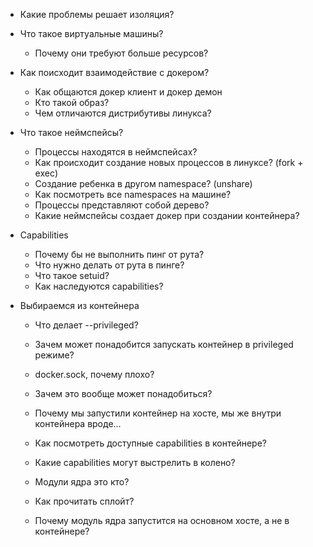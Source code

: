 - Какие проблемы решает изоляция?

- Что такое виртуальные машины?
    - Почему они требуют больше ресурсов?

- Как поисходит взаимодействие с докером?
    - Как общаются докер клиент и докер демон
    - Кто такой образ?
    - Чем отличаются дистрибутивы линукса?

- Что такое неймспейсы?
    - Процессы находятся в неймспейсах?
    - Как происходит создание новых процессов в линуксе? (fork + exec)
    - Создание ребенка в другом namespace? (unshare)
    - Как посмотреть все namespaces на машине?
    - Процессы представляют собой дерево?
    - Какие неймспейсы создает докер при создании контейнера?

- Capabilities
    - Почему бы не выполнить пинг от рута?
    - Что нужно делать от рута в пинге?
    - Что такое setuid?
    - Как наследуются capabilities?

- Выбираемся из контейнера
    - Что делает --privileged?
    - Зачем может понадобится запускать контейнер в privileged режиме?
    
    - docker.sock, почему плохо?
    - Зачем это вообще может понадобиться?
    - Почему мы запустили контейнер на хосте, мы же внутри контейнера вроде...

    - Как посмотреть доступные capabilities в контейнере?
    - Какие capabilities могут выстрелить в колено?
    
    - Модули ядра это кто?
    - Как прочитать сплойт?
    - Почему модуль ядра запустится на основном хосте, а не в контейнере?
    

